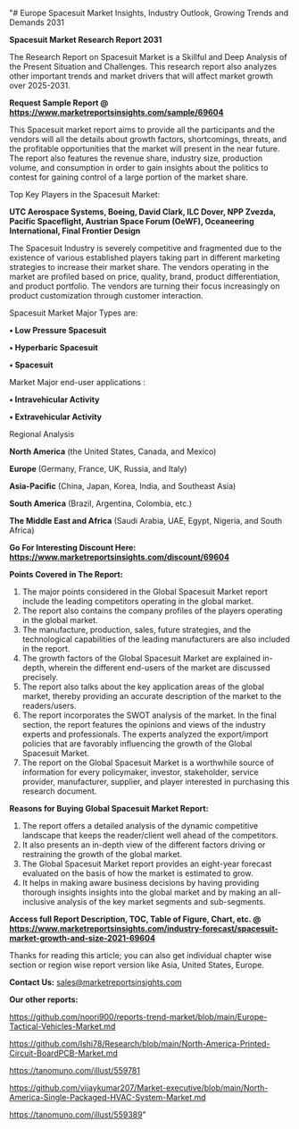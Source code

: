 "# Europe Spacesuit Market Insights, Industry Outlook, Growing Trends and Demands 2031

<strong>Spacesuit Market Research Report 2031</strong>

The Research Report on Spacesuit Market is a Skillful and Deep Analysis of the Present Situation and Challenges. This research report also analyzes other important trends and market drivers that will affect market growth over 2025-2031.

<strong>Request Sample Report @ <a href=https://www.marketreportsinsights.com/sample/69604>https://www.marketreportsinsights.com/sample/69604</a></strong>

This Spacesuit market report aims to provide all the participants and the vendors will all the details about growth factors, shortcomings, threats, and the profitable opportunities that the market will present in the near future. The report also features the revenue share, industry size, production volume, and consumption in order to gain insights about the politics to contest for gaining control of a large portion of the market share.

Top Key Players in the Spacesuit Market:

<strong>UTC Aerospace Systems, Boeing, David Clark, ILC Dover, NPP Zvezda, Pacific Spaceflight, Austrian Space Forum (OeWF), Oceaneering International, Final Frontier Design</strong>

The Spacesuit Industry is severely competitive and fragmented due to the existence of various established players taking part in different marketing strategies to increase their market share. The vendors operating in the market are profiled based on price, quality, brand, product differentiation, and product portfolio. The vendors are turning their focus increasingly on product customization through customer interaction.

Spacesuit Market Major Types are:

<strong>• Low Pressure Spacesuit

• Hyperbaric Spacesuit

• Spacesuit</strong>

Market Major end-user applications :

<strong>• Intravehicular Activity

• Extravehicular Activity</strong>

Regional Analysis

</u><strong><b>North America</b></strong> (the United States, Canada, and Mexico)

<strong><b>Europe </b></strong>(Germany, France, UK, Russia, and Italy)

<strong><b>Asia-Pacific</b></strong> (China, Japan, Korea, India, and Southeast Asia)

<strong><b>South America</b></strong> (Brazil, Argentina, Colombia, etc.)

<strong><b>The Middle East and Africa</b></strong> (Saudi Arabia, UAE, Egypt, Nigeria, and South Africa)

<strong>Go For Interesting Discount Here: <a href=https://www.marketreportsinsights.com/discount/69604>https://www.marketreportsinsights.com/discount/69604</a></strong>

<strong>Points Covered in The Report:</strong>
<ol>
  <li>The major points considered in the Global Spacesuit Market report include the leading competitors operating in the global market.</li>
  <li>The report also contains the company profiles of the players operating in the global market.</li>
  <li>The manufacture, production, sales, future strategies, and the technological capabilities of the leading manufacturers are also included in the report.</li>
  <li>The growth factors of the Global Spacesuit Market are explained in-depth, wherein the different end-users of the market are discussed precisely.</li>
  <li>The report also talks about the key application areas of the global market, thereby providing an accurate description of the market to the readers/users.</li>
  <li>The report incorporates the SWOT analysis of the market. In the final section, the report features the opinions and views of the industry experts and professionals. The experts analyzed the export/import policies that are favorably influencing the growth of the Global Spacesuit Market.</li>
  <li>The report on the Global Spacesuit Market is a worthwhile source of information for every policymaker, investor, stakeholder, service provider, manufacturer, supplier, and player interested in purchasing this research document.</li>
</ol>
<strong>Reasons for Buying Global Spacesuit Market Report:</strong>

<ol>
  <li>The report offers a detailed analysis of the dynamic competitive landscape that keeps the reader/client well ahead of the competitors.</li>
  <li>It also presents an in-depth view of the different factors driving or restraining the growth of the global market.</li>
  <li>The Global Spacesuit Market report provides an eight-year forecast evaluated on the basis of how the market is estimated to grow.</li>
  <li>It helps in making aware business decisions by having providing thorough insights insights into the global market and by making an all-inclusive analysis of the key market segments and sub-segments.</li>
</ol>
<strong>Access full Report Description, TOC, Table of Figure, Chart, etc. @ <a href=https://www.marketreportsinsights.com/industry-forecast/spacesuit-market-growth-and-size-2021-69604>https://www.marketreportsinsights.com/industry-forecast/spacesuit-market-growth-and-size-2021-69604</a></strong>


Thanks for reading this article; you can also get individual chapter wise section or region wise report version like Asia, United States, Europe.

<strong>Contact Us:</strong>
sales@marketreportsinsights.com

<strong>Our other reports:</strong>

<a href=https://github.com/noori900/reports-trend-market/blob/main/Europe-Tactical-Vehicles-Market.md>https://github.com/noori900/reports-trend-market/blob/main/Europe-Tactical-Vehicles-Market.md</a>

<a href=https://github.com/Ishi78/Research/blob/main/North-America-Printed-Circuit-BoardPCB-Market.md>https://github.com/Ishi78/Research/blob/main/North-America-Printed-Circuit-BoardPCB-Market.md</a>

<a href=https://tanomuno.com/illust/559781>https://tanomuno.com/illust/559781</a>

<a href=https://github.com/vijaykumar207/Market-executive/blob/main/North-America-Single-Packaged-HVAC-System-Market.md>https://github.com/vijaykumar207/Market-executive/blob/main/North-America-Single-Packaged-HVAC-System-Market.md</a>

<a href=https://tanomuno.com/illust/559389>https://tanomuno.com/illust/559389</a>"
